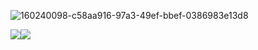 ![160240098-c58aa916-97a3-49ef-bbef-0386983e13d8](https://user-images.githubusercontent.com/45543047/162906088-bb9c897c-76d7-420b-87ef-69a5d4537f2e.png)


<img src="https://github-readme-stats-eight-theta.vercel.app/api?username=rezafarazi&show_icons=true&theme=algolia&include_all_commits=true&count_private=true"/><img src="https://github-readme-stats-eight-theta.vercel.app/api/top-langs/?username=rezafarazi&layout=compact&langs_count=8&theme=algolia"/>
